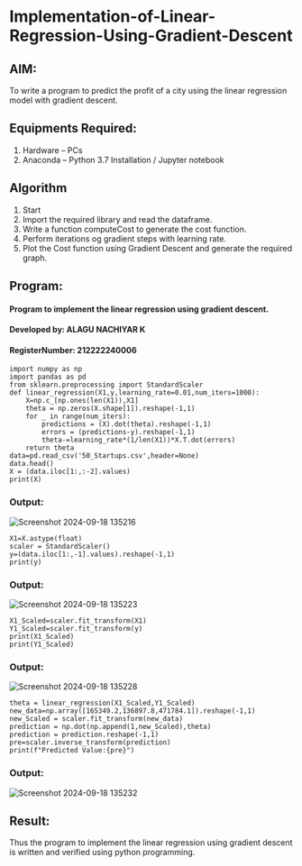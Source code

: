 # Implementation-of-Linear-Regression-Using-Gradient-Descent

## AIM:
To write a program to predict the profit of a city using the linear regression model with gradient descent.

## Equipments Required:
1. Hardware – PCs
2. Anaconda – Python 3.7 Installation / Jupyter notebook

## Algorithm
1. Start
2. Import the required library and read the dataframe.
3. Write a function computeCost to generate the cost function.
4. Perform iterations og gradient steps with learning rate.
5. Plot the Cost function using Gradient Descent and generate the required graph.

## Program:

#### Program to implement the linear regression using gradient descent.
#### Developed by: ALAGU NACHIYAR K
#### RegisterNumber:  212222240006
```
import numpy as np
import pandas as pd
from sklearn.preprocessing import StandardScaler
def linear_regression(X1,y,learning_rate=0.01,num_iters=1000):
    X=np.c_[np.ones(len(X1)),X1]
    theta = np.zeros(X.shape[1]).reshape(-1,1)
    for _ in range(num_iters):
        predictions = (X).dot(theta).reshape(-1,1)
        errors = (predictions-y).reshape(-1,1)
        theta-=learning_rate*(1/len(X1))*X.T.dot(errors)
    return theta
data=pd.read_csv('50_Startups.csv',header=None)
data.head()
X = (data.iloc[1:,:-2].values)
print(X)
```

### Output:
![Screenshot 2024-09-18 135216](https://github.com/user-attachments/assets/befb6dc7-7442-4e79-9c21-f114f9376c49)

```
X1=X.astype(float)
scaler = StandardScaler()
y=(data.iloc[1:,-1].values).reshape(-1,1)
print(y)
```

### Output:
![Screenshot 2024-09-18 135223](https://github.com/user-attachments/assets/f4fddf32-11d5-4eba-a147-b9574c1d0bf3)

```
X1_Scaled=scaler.fit_transform(X1)
Y1_Scaled=scaler.fit_transform(y)
print(X1_Scaled)
print(Y1_Scaled)
```

### Output:
![Screenshot 2024-09-18 135228](https://github.com/user-attachments/assets/b1ab04ed-8de3-40be-94c1-22fd000dbd9d)

```
theta = linear_regression(X1_Scaled,Y1_Scaled)
new_data=np.array([165349.2,136897.8,471784.1]).reshape(-1,1)
new_Scaled = scaler.fit_transform(new_data)
prediction = np.dot(np.append(1,new_Scaled),theta)
prediction = prediction.reshape(-1,1)
pre=scaler.inverse_transform(prediction)
print(f"Predicted Value:{pre}")
```

### Output:
![Screenshot 2024-09-18 135232](https://github.com/user-attachments/assets/0713d2d2-5f3e-41ad-a406-64e772fca62f)




## Result:
Thus the program to implement the linear regression using gradient descent is written and verified using python programming.
